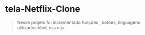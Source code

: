 # tela-Netflix-Clone
> Nesse projeto foi incrementado funções , botões, linguagens utilizados html, css e js.
